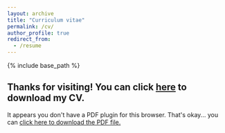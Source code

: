 ```yaml
---
layout: archive
title: "Curriculum vitae"
permalink: /cv/
author_profile: true
redirect_from:
  - /resume
---
```


{% include base_path %}

## Thanks for visiting! You can click <a href="/pages/MolinaCV_mar1.pdf" download="Molina_CV">here</a> to download my CV.
<object width="350" height="400" type="application/pdf" data="/pages/MolinaCV_mar1.pdf?#zoom=90&scrollbar=0&toolbar=0&navpanes=0">
    <p>It appears you don't have a PDF plugin for this browser. That's okay... you can <a href="/pages/MolinaCV_mar1.pdf" download="Molina">click here to
  download the PDF file.</a></p>
</object>
